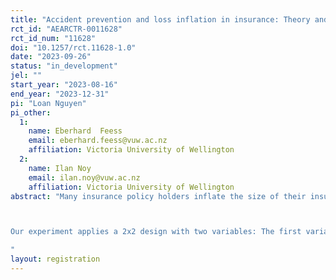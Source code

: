 ```yaml
---
title: "Accident prevention and loss inflation in insurance: Theory and experiment"
rct_id: "AEARCTR-0011628"
rct_id_num: "11628"
doi: "10.1257/rct.11628-1.0"
date: "2023-09-26"
status: "in_development"
jel: ""
start_year: "2023-08-16"
end_year: "2023-12-31"
pi: "Loan Nguyen"
pi_other:
  1:
    name: Eberhard  Feess
    email: eberhard.feess@vuw.ac.nz
    affiliation: Victoria University of Wellington
  2:
    name: Ilan Noy
    email: ilan.noy@vuw.ac.nz
    affiliation: Victoria University of Wellington
abstract: "Many insurance policy holders inflate the size of their insured losses after events (claim-build up). Insurance companies develop sophisticated models for detecting insurance fraud and determining which insurance claims should be investigated. Based on a simple behavioral game theoretical model, we contribute to the literature by analyzing with an online experiment whether, and if so in which direction, the policy holders’ precaution measures are correlated with insurance fraud. Our model suggests that is ambiguous: People with high moral standards may invest and shy away from fraud, but policy holders who have invested may also feel more entitled to inflate their losses (see the literature on moral licensing and moral accounting).

Our experiment applies a 2x2 design with two variables: The first variable is whether the policy holder or a random computer draw decides on precaution in stage 1. We add the treatments with a random computer draw to remove self-selection into the treatments with and without moral accounting. The second variable in our 2x2 design is whether the instructions are framed in an insurance context or neutrally. In the neutral framing, we mention only amounts and probabilities, and avoid any reference to insurance. This allows us to analyze if the reference to insurance influences decisions, in particular by reducing moral concerns.
"
layout: registration
---
```


